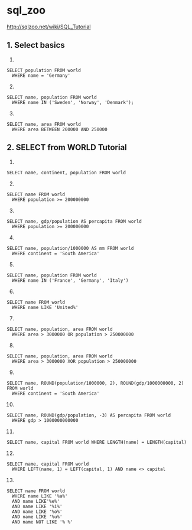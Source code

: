 # sql_zoo
http://sqlzoo.net/wiki/SQL_Tutorial


## 1. Select basics

1.
```
SELECT population FROM world
  WHERE name = 'Germany'
```

2.
```
SELECT name, population FROM world
  WHERE name IN ('Sweden', 'Norway', 'Denmark');
```

3.
```
SELECT name, area FROM world
  WHERE area BETWEEN 200000 AND 250000
```


## 2. SELECT from WORLD Tutorial

1.
```
SELECT name, continent, population FROM world
```

2.
```
SELECT name FROM world
  WHERE population >= 200000000
```

3.
```
SELECT name, gdp/population AS percapita FROM world
  WHERE population >= 200000000
```

4.
```
SELECT name, population/1000000 AS mm FROM world
  WHERE continent = 'South America'
```

5.
```
SELECT name, population FROM world
  WHERE name IN ('France', 'Germany', 'Italy')
```

6.
```
SELECT name FROM world
  WHERE name LIKE 'United%'
```

7.
```
SELECT name, population, area FROM world
  WHERE area > 3000000 OR population > 250000000
```

8.
```
SELECT name, population, area FROM world
  WHERE area > 3000000 XOR population > 250000000
```

9.
```
SELECT name, ROUND(population/1000000, 2), ROUND(gdp/1000000000, 2) FROM world
  WHERE continent = 'South America'
```

10.
```
SELECT name, ROUND(gdp/population, -3) AS percapita FROM world
  WHERE gdp > 1000000000000
```

11.
```
SELECT name, capital FROM world WHERE LENGTH(name) = LENGTH(capital)
```

12.
```
SELECT name, capital FROM world
  WHERE LEFT(name, 1) = LEFT(capital, 1) AND name <> capital
```

13.
```
SELECT name FROM world
  WHERE name LIKE '%a%'
  AND name LIKE'%e%'
  AND name LIKE '%i%'
  AND name LIKE '%o%'
  AND name LIKE '%u%'
  AND name NOT LIKE '% %'
```
